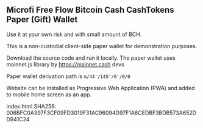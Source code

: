 ## Microfi Free Flow Bitcoin Cash CashTokens Paper (Gift) Wallet


Use it at your own risk and with small amount of BCH.

This is a non-custodial client-side paper wallet for demonstration purposes.

Download the source code and run it locally. The paper wallet uses mainnet.js library by https://mainnet.cash devs

Paper wallet derivation path is `m/44'/145'/0'/0/0`

Website can be installed as Progressive Web Application (PWA) and added to mobile home screen as an app.

index.html SHA256: 006BFC0A397F3CF09FD3019F31AC96094D97F1A6CEDBF3BDB573A652DD941C24

